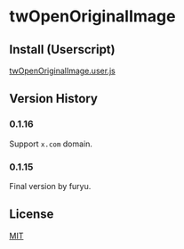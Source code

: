 # twOpenOriginalImage

## Install (Userscript)
[twOpenOriginalImage.user.js](https://github.com/Coxxs/twOpenOriginalImage/blob/main/twOpenOriginalImage.user.js)

## Version History

### 0.1.16
Support `x.com` domain.

### 0.1.15
Final version by furyu.

## License
[MIT](https://github.com/Coxxs/twOpenOriginalImage/blob/main/twOpenOriginalImage.user.js)
